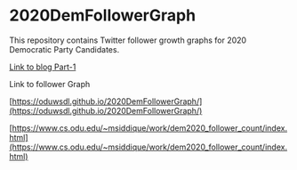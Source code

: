 # 2020DemFollowerGraph

This repository contains Twitter follower growth graphs for 2020 Democratic Party Candidates.

[Link to blog Part-1](https://ws-dl.blogspot.com/2019/09/2019-09-10-twitter-follower-growth-for.html)

Link to follower Graph

[https://oduwsdl.github.io/2020DemFollowerGraph/](https://oduwsdl.github.io/2020DemFollowerGraph/)

[https://www.cs.odu.edu/~msiddique/work/dem2020_follower_count/index.html](https://www.cs.odu.edu/~msiddique/work/dem2020_follower_count/index.html)
